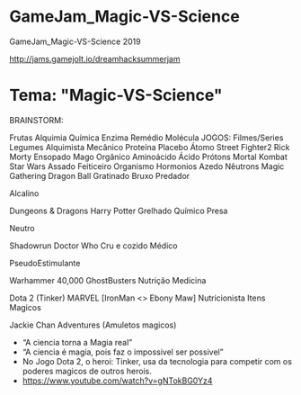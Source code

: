 # GameJam_Magic-VS-Science
GameJam_Magic-VS-Science 2019

http://jams.gamejolt.io/dreamhacksummerjam

Tema: "Magic-VS-Science"
===========================================
BRAINSTORM:

Frutas
Alquimia
Química
Enzima
Remédio
Molécula
JOGOS:
Filmes/Series
Legumes
Alquimista
Mecânico
Proteína
Placebo
Átomo
Street Fighter2
Rick Morty
Ensopado
Mago
Orgânico
Aminoácido
Ácido
Prótons
Mortal Kombat
Star Wars
Assado
Feiticeiro
Organismo
Hormonios
Azedo
Nêutrons
Magic Gathering
Dragon Ball
Gratinado
Bruxo
Predador

Alcalino

Dungeons & Dragons
Harry Potter
Grelhado
Químico
Presa

Neutro

Shadowrun
Doctor Who
Cru e cozido
Médico


PseudoEstimulante

Warhammer 40,000
GhostBusters
Nutrição
Medicina




Dota 2 (Tinker)
MARVEL 
[IronMan <> Ebony Maw]
Nutricionista
Itens Magicos





Jackie Chan Adventures
(Amuletos magicos)


- “A ciencia torna a Magia real”
- “A ciencia é magia, pois faz o impossivel ser possivel”
- No Jogo Dota 2, o heroi: Tinker, usa da tecnologia para competir com os poderes magicos de outros herois.
- https://www.youtube.com/watch?v=gNTokBG0Yz4 





